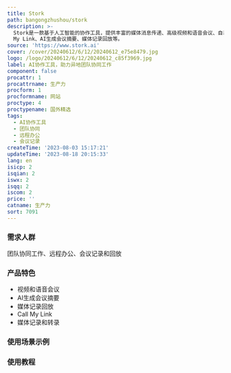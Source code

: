 ```yaml
---
title: Stork
path: bangongzhushou/stork
description: >-
  Stork是一款基于人工智能的协作工具，提供丰富的媒体消息传递、高级视频和语音会议、自动转录和屏幕共享功能。它记录和转录所有的视频和语音会议，并使用OpenAI生成每个会议的AI摘要。Stork还提供多个AI人物形象供用户选择，使用户能够更好地了解会议内容。除此之外，Stork还提供了一系列功能，如Call
  My Link、AI生成会议摘要、媒体记录回放等。
source: 'https://www.stork.ai'
cover: /cover/20240612/6/12/20240612_e75e8479.jpg
logo: /logo/20240612/6/12/20240612_c85f3969.jpg
label: AI协作工具，助力异地团队协同工作
component: false
procattr: 1
procattrname: 生产力
procform: 1
procformname: 网站
proctype: 4
proctypename: 国外精选
tags:
  - AI协作工具
  - 团队协同
  - 远程办公
  - 会议记录
createTime: '2023-08-03 15:17:21'
updateTime: '2023-08-18 20:15:33'
lang: en
isicp: 2
isqian: 2
iswx: 2
isqq: 2
iscom: 2
price: ''
catname: 生产力
sort: 7091
---
```




### 需求人群
团队协同工作、远程办公、会议记录和回放

### 产品特色
- 视频和语音会议
- AI生成会议摘要
- 媒体记录回放
- Call My Link
- 媒体记录和转录

### 使用场景示例


### 使用教程


  
